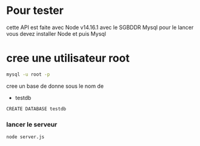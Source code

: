 # Pour tester
cette API est faite avec Node v14.16.1  avec le SGBDDR Mysql
pour le lancer vous devez installer Node et puis Mysql
# cree une utilisateur root  
```bash
mysql -u root -p
```

cree un base de donne sous le nom de 

* testdb
```bash
CREATE DATABASE testdb
```
### lancer le serveur

```bash
node server.js
```
